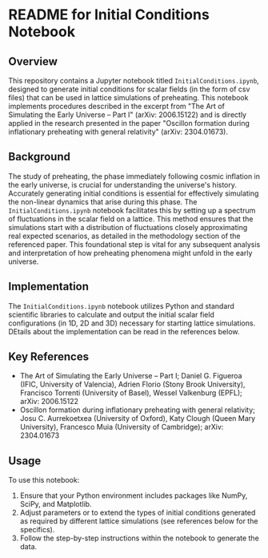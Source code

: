 # README for Initial Conditions Notebook

## Overview

This repository contains a Jupyter notebook titled `InitialConditions.ipynb`, designed to generate initial conditions for scalar fields (in the form of csv files) that can be used in lattice simulations of preheating. This notebook implements procedures described in the excerpt from "The Art of Simulating the Early Universe – Part I" (arXiv: 2006.15122) and is directly applied in the research presented in the paper "Oscillon formation during inflationary preheating with general relativity" (arXiv: 2304.01673).

## Background

The study of preheating, the phase immediately following cosmic inflation in the early universe, is crucial for understanding the universe's history. Accurately generating initial conditions is essential for effectively simulating the non-linear dynamics that arise during this phase. The `InitialConditions.ipynb` notebook facilitates this by setting up a spectrum of fluctuations in the scalar field on a lattice. This method ensures that the simulations start with a distribution of fluctuations closely approximating real expected scenarios, as detailed in the methodology section of the referenced paper. This foundational step is vital for any subsequent analysis and interpretation of how preheating phenomena might unfold in the early universe.

## Implementation

The `InitialConditions.ipynb` notebook utilizes Python and standard scientific libraries to calculate and output the initial scalar field configurations (in 1D, 2D and 3D) necessary for starting lattice simulations. DEtails about the implementation can be read in the references below.

## Key References

- The Art of Simulating the Early Universe – Part I; Daniel G. Figueroa (IFIC, University of Valencia), Adrien Florio (Stony Brook University), Francisco Torrenti (University of Basel), Wessel Valkenburg (EPFL); arXiv: 2006.15122
- Oscillon formation during inflationary preheating with general relativity; Josu C. Aurrekoetxea (University of Oxford), Katy Clough (Queen Mary University), Francesco Muia (University of Cambridge); arXiv: 2304.01673

## Usage

To use this notebook:
1. Ensure that your Python environment includes packages like NumPy, SciPy, and Matplotlib.
2. Adjust parameters or to extend the types of initial conditions generated as required by different lattice simulations (see references below for the specifics).
3. Follow the step-by-step instructions within the notebook to generate the data.
